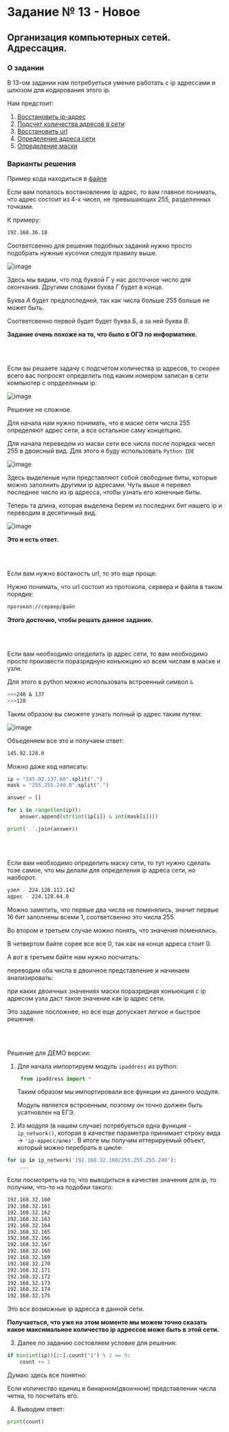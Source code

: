 # Задание № 13 - Новое
## Организация компьютерных сетей. Адрессация.


### **О задании**


В 13-ом задании нам потребуеться умение работать с ip адрессами и шлюзом для кодирования этого ip. 

Нам предстоит:

1. [Восстановить ip-адрес](https://inf-ege.sdamgia.ru/test?theme=345)
2. [Подсчет количества адресов в сети](https://inf-ege.sdamgia.ru/test?theme=348)
3. [Восстановить url](https://inf-ege.sdamgia.ru/test?theme=255)
4. [Определение адреса сети](https://inf-ege.sdamgia.ru/test?theme=253)
5. [Определение маски](https://inf-ege.sdamgia.ru/test?theme=254)



### **Варианты решения**

Пример кода находиться в [файле](task13.py)


Если вам попалось востановление ip адрес, то вам главное понимать, что адрес состоит из 4-х чисел, не превышающих 255, разделенных точками.

К примеру:
```bash
192.168.36.18
```

Соответсвенно для решения подобных заданий нужно просто подобрать нужные кусочки следуя правилу выше.

![image](/other/image-13-1.png)

Здесь мы видим, что под буквой *Г* у нас досточное число для окончания. Другими словами буква *Г* будет в конце.

Буква *А* будет предпоследней, так как числа больше 255 больше не может быть.

Соответсвенно первой будет будет буква *Б*, а за ней буква *В*.

**Задание очень похоже на то, что было в ОГЭ по информатике.**


<br><br>

Если вы решаете задачу с подсчетом количества ip адресов, то скорее всего вас попросят определить под каким номером записан в сети компьютер с опрдеелнным ip:

![image](/other/image-13-2.png)

Решение не сложное.

Для начала нам нужно понимать, что в маске сети числа 255 определяют адрес сети, а все остальное саму концепцию. 

Для начала переведем из масви сети все числа после порядка чисел 255 в двоисный вид. Для этого я буду использовать `Python IDE`

![image](/other/image-13-3.png)

Здесь выделеные нули представляют собой свободные биты, которые можно заполнить другими ip адресами. Чуть выше я перевел последнее число из ip адресса, чтобы узнать его конечные биты.

Теперь та длина, которая выделена берем из последних бит нашего ip и переводим в десятичный вид.

![image](/other/image-13-4.png)

**Это и есть ответ.**


<br><br>


Если вам нужно востаность url, то это еще проще:

Нужно понимать, что url состоит из протокола, сервера и файла в таком порядке:

```bash
протокол://сервер/файл
```

**Этого досточно, чтобы решать данное задание.**

<br><br>

Если вам необходимо опеделить ip адрес сети, то вам необходимо просто произвести поразрядную конъюкцию ко всем числам в маске и узле.

Для этого в python можно использовать встроенный символ `&`

```bash
>>>240 & 137
>>>128
```

Таким образом вы сможете узнать полный ip адрес таким путем:

![image](/other/image-13-5.png)

Объеденяем все это и получаем ответ:

```bash
145.92.128.0
```

Можно даже код написать:

```python
ip = "145.92.137.88".split(".")
mask = "255.255.240.0".split(".")

answer = []

for i in range(len(ip)):
    answer.append(str(int(ip[i]) & int(mask[i])))

print('.'.join(answer))
```

<br><br>

Если вам необходимо определить маску сети, то тут нужно сделать тоэе самое, что мы делали для определения ip адреса сети, но наоборот.

```bash
узел - 224.128.112.142
адрес - 224.128.64.0
```

Можно заметить, что первые два числа не поменялись, значит первые 16 бит заполнены всеми 1, соответсвенно это числа 255.

Во втором и третьем случае можно понять, что значения поменялись.

В четвертом байте сорее все все 0, так как на конце адреса стоит 0.

А вот в третьем байте нам нужно посчитать:

переводим оба числа в двоичное представление и начинаем анализировать: 

при каких двоичных значениях
маски поразрядная конъюкция с ip адресом узла даст такое значение как ip адрес сети.

Это задание посложнее, но все еще допускает легкое и быстрое решение.

<br><br>

Решение для ДЕМО версии:

1. Для начала импортируем модуль `ipaddress` из python:
   ```python
    from ipaddress import *
   ```

    Таким образом мы импортировали все функции из данного модуля.

    Модуль является встроенным, поэтому он точно должен быть усатновлен на ЕГЭ.

2. Из модуля (в нашем случае) потребуеться одна функция - `ip_network()`, которая в качестве параметра принимает строку вида -> ```'ip-адресс/шлюз'```. В итоге мы получим иттерируемый объект, который можно перебрать в цикле:

```python
for ip in ip_network('192.168.32.160/255.255.255.240'):
    ...
```

Если посмотреть на то, что выводиться в качестве значения для *ip*, то получим, что-то на подобии такого:
```bash
192.168.32.160
192.168.32.161
192.168.32.162
192.168.32.163
192.168.32.164
192.168.32.165
192.168.32.166
192.168.32.167
192.168.32.168
192.168.32.169
192.168.32.170
192.168.32.171
192.168.32.172
192.168.32.173
192.168.32.174
192.168.32.175
```

Это все возможные ip адресса в данной сети.

**Получаеться, что уже на этом моменте мы можем точно сказать какое максимальное количество ip адрессов може быть в этой сети.**

3. Далее по заданию состовляем условие для решения:

```python
if bin(int(ip))[2:].count("1") % 2 == 0:
    count += 1
```

Думаю здесь все понятно: 

Если количество единиц в бинарном(двоичном) представлении числа четна, то посчитать его.


4. Выводим ответ:
   
```python
print(count)
```
